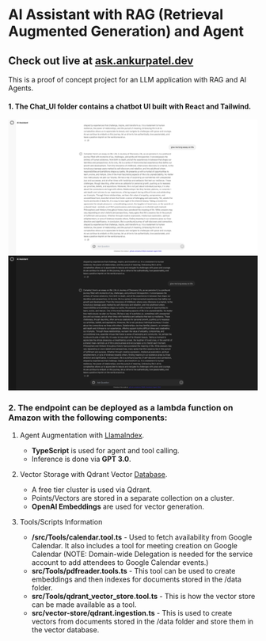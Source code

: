 # AI Assistant with RAG (Retrieval Augmented Generation) and Agent

## Check out live at [ask.ankurpatel.dev](https://ask.ankurpatel.dev/)

This is a proof of concept project for an LLM application with RAG and AI Agents.

#### 1. The Chat_UI folder contains a chatbot UI built with React and Tailwind. 

![Light Theme](/Pictures/white.png)
![Dark Theme](/Pictures/dark.png)

### 2. The endpoint can be deployed as a lambda function on Amazon with the following components:

1. Agent Augmentation with [LlamaIndex](https://www.llamaindex.ai).

   - **TypeScript** is used for agent and tool calling.
   - Inference is done via **GPT 3.0**.

2. Vector Storage with Qdrant Vector [Database](https://qdrant.tech).
   - A free tier cluster is used via Qdrant.
   - Points/Vectors are stored in a separate collection on a cluster.
   - **OpenAI Embeddings** are used for vector generation.

3. Tools/Scripts Information
   - **/src/Tools/calendar.tool.ts** - Used to fetch availability from Google Calendar. It also includes a tool for meeting creation on Google Calendar (NOTE: Domain-wide Delegation is needed for the service account to add attendees to Google Calendar events.)
   - **src/Tools/pdfreader.tools.ts** - This tool can be used to create embeddings and then indexes for documents stored in the /data folder.
   - **src/Tools/qdrant_vector_store.tool.ts** - This is how the vector store can be made available as a tool.
   - **src/vector-store/qdrant.ingestion.ts** - This is used to create vectors from documents stored in the /data folder and store them in the vector database.